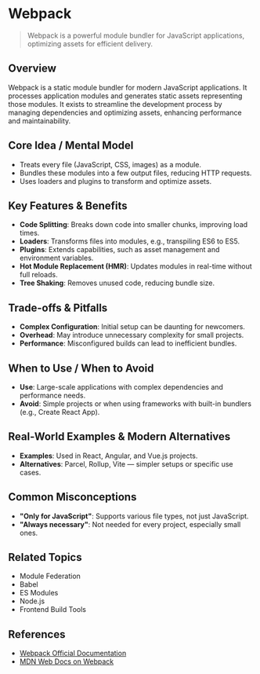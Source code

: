 # Webpack

> Webpack is a powerful module bundler for JavaScript applications, optimizing assets for efficient delivery.

## Overview
Webpack is a static module bundler for modern JavaScript applications. It processes application modules and generates static assets representing those modules. It exists to streamline the development process by managing dependencies and optimizing assets, enhancing performance and maintainability.

## Core Idea / Mental Model
- Treats every file (JavaScript, CSS, images) as a module.
- Bundles these modules into a few output files, reducing HTTP requests.
- Uses loaders and plugins to transform and optimize assets.

## Key Features & Benefits
- **Code Splitting**: Breaks down code into smaller chunks, improving load times.
- **Loaders**: Transforms files into modules, e.g., transpiling ES6 to ES5.
- **Plugins**: Extends capabilities, such as asset management and environment variables.
- **Hot Module Replacement (HMR)**: Updates modules in real-time without full reloads.
- **Tree Shaking**: Removes unused code, reducing bundle size.

## Trade-offs & Pitfalls
- **Complex Configuration**: Initial setup can be daunting for newcomers.
- **Overhead**: May introduce unnecessary complexity for small projects.
- **Performance**: Misconfigured builds can lead to inefficient bundles.

## When to Use / When to Avoid
- **Use**: Large-scale applications with complex dependencies and performance needs.
- **Avoid**: Simple projects or when using frameworks with built-in bundlers (e.g., Create React App).

## Real-World Examples & Modern Alternatives
- **Examples**: Used in React, Angular, and Vue.js projects.
- **Alternatives**: Parcel, Rollup, Vite — simpler setups or specific use cases.

## Common Misconceptions
- **"Only for JavaScript"**: Supports various file types, not just JavaScript.
- **"Always necessary"**: Not needed for every project, especially small ones.

## Related Topics
- Module Federation
- Babel
- ES Modules
- Node.js
- Frontend Build Tools

## References
- [Webpack Official Documentation](https://webpack.js.org/)
- [MDN Web Docs on Webpack](https://developer.mozilla.org/en-US/docs/Glossary/Webpack)